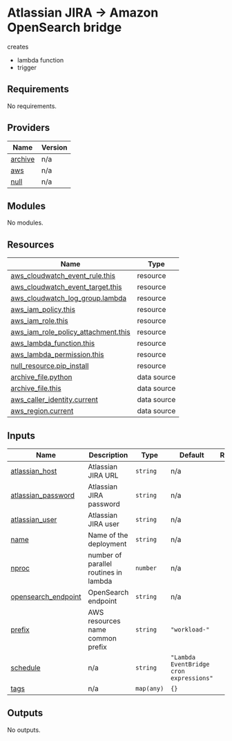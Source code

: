 <!-- BEGIN_TF_DOCS -->
# Atlassian JIRA -> Amazon OpenSearch bridge

creates
* lambda function
* trigger

## Requirements

No requirements.

## Providers

| Name | Version |
|------|---------|
| <a name="provider_archive"></a> [archive](#provider\_archive) | n/a |
| <a name="provider_aws"></a> [aws](#provider\_aws) | n/a |
| <a name="provider_null"></a> [null](#provider\_null) | n/a |

## Modules

No modules.

## Resources

| Name | Type |
|------|------|
| [aws_cloudwatch_event_rule.this](https://registry.terraform.io/providers/hashicorp/aws/latest/docs/resources/cloudwatch_event_rule) | resource |
| [aws_cloudwatch_event_target.this](https://registry.terraform.io/providers/hashicorp/aws/latest/docs/resources/cloudwatch_event_target) | resource |
| [aws_cloudwatch_log_group.lambda](https://registry.terraform.io/providers/hashicorp/aws/latest/docs/resources/cloudwatch_log_group) | resource |
| [aws_iam_policy.this](https://registry.terraform.io/providers/hashicorp/aws/latest/docs/resources/iam_policy) | resource |
| [aws_iam_role.this](https://registry.terraform.io/providers/hashicorp/aws/latest/docs/resources/iam_role) | resource |
| [aws_iam_role_policy_attachment.this](https://registry.terraform.io/providers/hashicorp/aws/latest/docs/resources/iam_role_policy_attachment) | resource |
| [aws_lambda_function.this](https://registry.terraform.io/providers/hashicorp/aws/latest/docs/resources/lambda_function) | resource |
| [aws_lambda_permission.this](https://registry.terraform.io/providers/hashicorp/aws/latest/docs/resources/lambda_permission) | resource |
| [null_resource.pip_install](https://registry.terraform.io/providers/hashicorp/null/latest/docs/resources/resource) | resource |
| [archive_file.python](https://registry.terraform.io/providers/hashicorp/archive/latest/docs/data-sources/file) | data source |
| [archive_file.this](https://registry.terraform.io/providers/hashicorp/archive/latest/docs/data-sources/file) | data source |
| [aws_caller_identity.current](https://registry.terraform.io/providers/hashicorp/aws/latest/docs/data-sources/caller_identity) | data source |
| [aws_region.current](https://registry.terraform.io/providers/hashicorp/aws/latest/docs/data-sources/region) | data source |

## Inputs

| Name | Description | Type | Default | Required |
|------|-------------|------|---------|:--------:|
| <a name="input_atlassian_host"></a> [atlassian\_host](#input\_atlassian\_host) | Atlassian JIRA URL | `string` | n/a | yes |
| <a name="input_atlassian_password"></a> [atlassian\_password](#input\_atlassian\_password) | Atlassian JIRA password | `string` | n/a | yes |
| <a name="input_atlassian_user"></a> [atlassian\_user](#input\_atlassian\_user) | Atlassian JIRA user | `string` | n/a | yes |
| <a name="input_name"></a> [name](#input\_name) | Name of the deployment | `string` | n/a | yes |
| <a name="input_nproc"></a> [nproc](#input\_nproc) | number of parallel routines in lambda | `number` | n/a | yes |
| <a name="input_opensearch_endpoint"></a> [opensearch\_endpoint](#input\_opensearch\_endpoint) | OpenSearch endpoint | `string` | n/a | yes |
| <a name="input_prefix"></a> [prefix](#input\_prefix) | AWS resources name common prefix | `string` | `"workload-"` | no |
| <a name="input_schedule"></a> [schedule](#input\_schedule) | n/a | `string` | `"Lambda EventBridge cron expressions"` | no |
| <a name="input_tags"></a> [tags](#input\_tags) | n/a | `map(any)` | `{}` | no |

## Outputs

No outputs.
<!-- END_TF_DOCS -->
